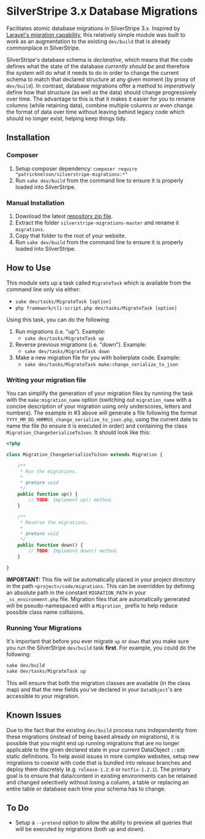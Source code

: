 # SilverStripe 3.x Database Migrations
Facilitates atomic database migrations in SilverStripe 3.x. Inspired by [Laravel's migration capability](http://laravel.com/docs/master/migrations), this relatively simple module was built to work as an augmentation to the existing `dev/build` that is already commonplace in SilverStripe. 

SilverStripe's database schema is *declarative*, which means that the code defines what the state of the database *currently should be* and therefore the system will do what it needs to do in order to change the current schema to match that declared structure at any given moment (by proxy of `dev/build`). In contrast, database migrations offer a method to *imperatively* define how that structure (as well as the data) should change progressively over time. The advantage to this is that it makes it easier for you to rename columns (while retaining data), combine multiple columns or even change the format of data over time without leaving behind legacy code which should no longer exist, helping keep things tidy.   

## Installation

### Composer 

1. Setup composer dependency: `composer require "patricknelson/silverstripe-migrations:*"`
2. Run `sake dev/build` from the command line to ensure it is properly loaded into SilverStripe.

### Manual Installation

1. Download the latest [repository zip file](https://github.com/patricknelson/silverstripe-migrations/archive/master.zip).
2. Extract the folder `silverstripe-migrations-master` and rename it `migrations`.
3. Copy that folder to the root of your website.
4. Run `sake dev/build` from the command line to ensure it is properly loaded into SilverStripe.



## How to Use

This module sets up a task called `MigrateTask` which is available from the command line only via either:

- `sake dev/tasks/MigrateTask [option]`
- `php framework/cli-script.php dev/tasks/MigrateTask [option]`

Using this task, you can do the following:

1. Run migrations (i.e. "up"). Example:
	- `sake dev/tasks/MigrateTask up`
2. Reverse previous migrations (i.e. "down"). Example:
	- `sake dev/tasks/MigrateTask down`
3. Make a new migration file for you with boilerplate code. Example:
	- `sake dev/tasks/MigrateTask make:change_serialize_to_json`

### Writing your migration file

You can simplify the generation of your migration files by running the task with the `make:migration_name` option (switching out `migration_name` with a concise description of your migration using only underscores, letters and numbers). The example in #3 above will generate a file following the format `YYYY_MM_DD_HHMMSS_change_serialize_to_json.php`, using the current date to name the file (to ensure it is executed in order) and containing the class `Migration_ChangeSerializeToJson`. It should look like this:

```php
<?php

class Migration_ChangeSerializeToJson extends Migration {

	/**
	 * Run the migrations.
	 *
	 * @return void
	 */
	public function up() {
		// TODO: Implement up() method.
	}

	/**
	 * Reverse the migrations.
	 *
	 * @return void
	 */
	public function down() {
		// TODO: Implement down() method.
	}

}
```

**IMPORTANT:** This file will be automatically placed in your project directory in the path `<project>/code/migrations`. This can be overridden by defining an absolute path in the constant `MIGRATION_PATH` in your `_ss_environment.php` file. Migration files that are automatically generated will be pseudo-namespaced with a `Migration_` prefix to help reduce possible class name collisions.


### Running Your Migrations

It's important that before you ever migrate `up` or `down` that you make sure you run the SilverStripe `dev/build` task **first**. For example, you could do the following:

```bash
sake dev/build
sake dev/tasks/MigrateTask up
```

This will ensure that both the migration classes are available (in the class map) and that the new fields you've declared in your `DataObject`'s are accessible to your migration.  


## Known Issues

Due to the fact that the existing `dev/build` process runs independently from these migrations (instead of being based already on migrations), it is possible that you might end up running migrations that are no longer applicable to the given declared state in your current DataObject `::$db` static definitions. To help avoid issues in more complex websites, setup new migrations to coexist with code that is bundled into release branches and deploy them discretely (e.g. `release-1.2.0` or `hotfix-1.2.1`). The primary goal is to ensure that data/content in existing environments can be retained and changed selectively without losing a column, a table or replacing an entire table or database each time your schema has to change.


## To Do

- Setup a `--pretend` option to allow the ability to preview all queries that will be executed by migrations (both up and down). 